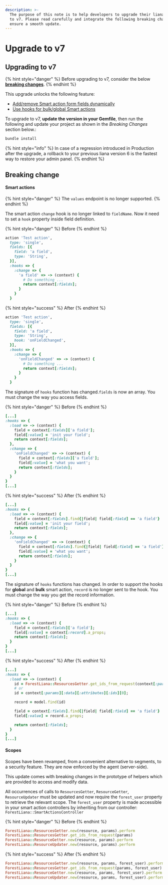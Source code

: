 ```yaml
---
description: >-
  The purpose of this note is to help developers to upgrade their liana from v6
  to v7. Please read carefully and integrate the following breaking changes to
  ensure a smooth update.​
---
```


# Upgrade to v7

## Upgrading to v7

{% hint style="danger" %}
Before upgrading to v7, consider the below [**breaking changes**](upgrade-to-v7.md#breaking-change).
{% endhint %}

This upgrade unlocks the following feature:

* [Add/remove Smart action form fields dynamically](../../../reference-guide/actions/create-and-manage-smart-actions/use-a-smart-action-form.md#add-remove-fields-dynamically)
* [Use hooks for bulk/global Smart actions](../../../reference-guide/actions/create-and-manage-smart-actions/use-a-smart-action-form.md#get-selected-records-with-bulk-action)

To upgrade to v7, **update the version in your Gemfile**, then run the following and update your project as shown in the _Breaking Changes_ section below.:

```javascript
bundle install
```

{% hint style="info" %}
In case of a regression introduced in Production after the upgrade, a rollback to your previous liana version 6 is the fastest way to restore your admin panel.
{% endhint %}

## Breaking change

#### Smart actions

{% hint style="danger" %}
The `values` endpoint is no longer supported.
{% endhint %}

The smart action `change` hook is no longer linked to `fieldName`. Now it need to set a `hook` property inside field definition.

{% hint style="danger" %}
Before
{% endhint %}

```ruby
action 'Test action',
  type: 'single',
  fields: [{
    field: 'a field',
    type: 'String',
  }],
  :hooks => {
    :change => {
      'a field' => -> (context) {
        # Do something ...
        return context[:fields];
      }
    }
  }
```

{% hint style="success" %}
After
{% endhint %}

```ruby
action 'Test action',
  type: 'single',
  fields: [{
    field: 'a field',
    type: 'String',
    hook: 'onFieldChanged',
  }],
  :hooks => {
    :change => {
      'onFieldChanged' => -> (context) {
        # Do something ...
        return context[:fields];
      }
    }
  }
```

The signature of `hooks` function has changed.`fields` is now an array. You must change the way you access fields.

{% hint style="danger" %}
Before
{% endhint %}

```ruby
[...]
:hooks => {
  :load => -> (context) {
    field = context[:fields]['a field'];
    field[:value] = 'init your field';
    return context[:fields];
  },
  :change => {
    'onFieldChanged' => -> (context) {
      field = context[:fields]['a field'];
      field[:value] = 'what you want';
      return context[:fields];
    }
  }
}
[...]
```

{% hint style="success" %}
After
{% endhint %}

```ruby
[...]
:hooks => {
  :load => -> (context) {
    field = context[:fields].find{|field| field[:field] == 'a field'}
    field[:value] = 'init your field';
    return context[:fields];
  },
  :change => {
    'onFieldChanged' => -> (context) {
      field = context[:fields].find{|field| field[:field] == 'a field'}
      field[:value] = 'what you want';
      return context[:fields];
    }
  }
}
[...]
```

The signature of `hooks` functions has changed. In order to support the hooks for **global** and **bulk** smart action, `record` is no longer sent to the hook. You must change the way you get the record information.

{% hint style="danger" %}
Before
{% endhint %}

```ruby
[...]
:hooks => {
  :load => -> (context) {
    field = context[:fields]['a field'];
    field[:value] = context[:record].a_props;
    return context[:fields];
  }
}
[...]
```

{% hint style="success" %}
After
{% endhint %}

```ruby
[...]
:hooks => {
  :load => -> (context) {
    id = ForestLiana::ResourcesGetter.get_ids_from_request(context[:params])[0];
    # or
    id = context[:params][:data][:attributes][:ids][0];

    record = model.find(id)

    field = context[:fields].find{|field| field[:field] == 'a field'}
    field[:value] = record.a_props;

    return context[:fields];
  }
}
[...]
```

#### Scopes

Scopes have been revamped, from a convenient alternative to segments, to a security feature. They are now enforced by the agent (server-side).

This update comes with breaking changes in the prototype of helpers which are provided to access and modify data.

All occurrences of calls to `ResourcesGetter`, `ResourceGetter`, `ResourceUpdater` must be updated and now require the `forest_user` property to retrieve the relevant scope. The `forest_user` property is made accessible in your smart action controllers by inheriting from our controller: `ForestLiana::SmartActionsController`

{% hint style="danger" %}
Before
{% endhint %}

```ruby
ForestLiana::ResourcesGetter.new(resource, params).perform
ForestLiana::ResourcesGetter.get_ids_from_request(params)
ForestLiana::ResourceGetter.new(resource, params).perform
ForestLiana::ResourceUpdater.new(resource, params).perform
```

{% hint style="success" %}
After
{% endhint %}

```ruby
ForestLiana::ResourcesGetter.new(resource, params, forest_user).perform
ForestLiana::ResourcesGetter.get_ids_from_request(params, forest_user)
ForestLiana::ResourceGetter.new(resource, params, forest_user).perform
ForestLiana::ResourceUpdater.new(resource, params, forest_user).perform
```
